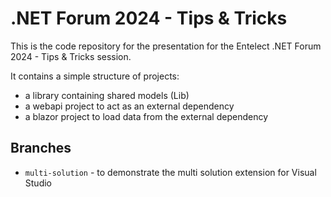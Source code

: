 # .NET Forum 2024 - Tips & Tricks

This is the code repository for the presentation for the Entelect .NET Forum 2024 - Tips & Tricks session.

It contains a simple structure of projects:

- a library containing shared models (Lib)
- a webapi project to act as an external dependency
- a blazor project to load data from the external dependency

## Branches

- `multi-solution` - to demonstrate the multi solution extension for Visual Studio

